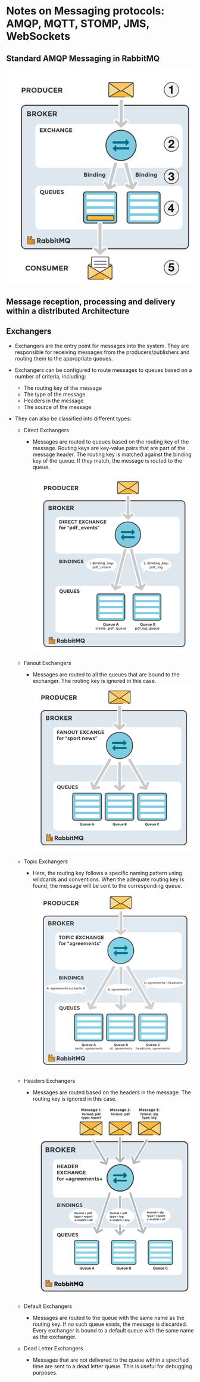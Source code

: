 # Notes on Messaging protocols: AMQP, MQTT, STOMP, JMS, WebSockets

## Standard AMQP Messaging in RabbitMQ
![img.png](Images/img.png)
## Message reception, processing and delivery within a distributed Architecture

## Exchangers
- Exchangers are the entry point for messages into the system. They are responsible for receiving messages from the producers/publishers and routing them to the appropriate queues.
- Exchangers can be configured to route messages to queues based on a number of criteria, including:
  - The routing key of the message
  - The type of the message
  - Headers in the message
  - The source of the message
- They can also be classified into different types:
  
  - Direct Exchangers
    - Messages are routed to queues based on the routing key of the message. Routing keys are key-value pairs that are part of the message header. The routing key is matched against the binding key of the queue. If they match, the message is routed to the queue.
      ![img_1.png](Images/img_1.png)
  
  - Fanout Exchangers
      - Messages are routed to all the queues that are bound to the exchanger. The routing key is ignored in this case.
      ![img_3.png](Images/img_3.png)
  
  - Topic Exchangers
    - Here, the routing key follows a specific naming pattern using wildcards and conventions. When the adequate routing key is found, the message will be sent to the corresponding queue.
      ![img_2.png](Images/img_2.png)
  
  - Headers Exchangers
      - Messages are routed based on the headers in the message. The routing key is ignored in this case.
      ![img_4.png](Images/img_4.png)
  
  - Default Exchangers
    - Messages are routed to the queue with the same name as the routing key. If no such queue exists, the message is discarded. Every exchanger is bound to a default queue with the same name as the exchanger.
        
  - Dead Letter Exchangers
      - Messages that are not delivered to the queue within a specified time are sent to a dead letter queue. This is useful for debugging purposes.